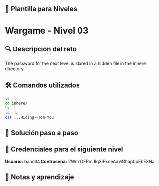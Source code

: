 ## 📖 Plantilla para Niveles

# Wargame - Nivel 03

## 🔍 Descripción del reto
The password for the next level is stored in a hidden file in the inhere directory.

## 🛠️ Comandos utilizados
```bash
ls -l
cd inhere/
ls -l
ls -la
cat ...Hiding-From-You
```

## 🎯 Solución paso a paso


## 🔑 Credenciales para el siguiente nivel
**Usuario:**  bandit4
**Contraseña:** 2WmrDFRmJIq3IPxneAaMGhap0pFhF3NJ  

## 📝 Notas y aprendizaje

```